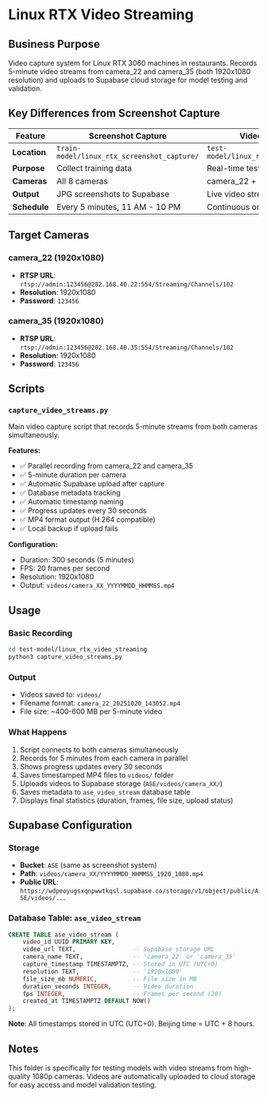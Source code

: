 # Linux RTX Video Streaming

## Business Purpose

Video capture system for Linux RTX 3060 machines in restaurants. Records 5-minute video streams from camera_22 and camera_35 (both 1920x1080 resolution) and uploads to Supabase cloud storage for model testing and validation.

## Key Differences from Screenshot Capture

| Feature | Screenshot Capture | Video Streaming |
|---------|-------------------|-----------------|
| **Location** | `train-model/linux_rtx_screenshot_capture/` | `test-model/linux_rtx_video_streaming/` |
| **Purpose** | Collect training data | Real-time testing |
| **Cameras** | All 8 cameras | camera_22 + camera_35 only |
| **Output** | JPG screenshots to Supabase | Live video stream |
| **Schedule** | Every 5 minutes, 11 AM - 10 PM | Continuous on-demand |

## Target Cameras

### camera_22 (1920x1080)
- **RTSP URL**: `rtsp://admin:123456@202.168.40.22:554/Streaming/Channels/102`
- **Resolution**: 1920x1080
- **Password**: `123456`

### camera_35 (1920x1080)
- **RTSP URL**: `rtsp://admin:123456@202.168.40.35:554/Streaming/Channels/102`
- **Resolution**: 1920x1080
- **Password**: `123456`

## Scripts

### `capture_video_streams.py`
Main video capture script that records 5-minute streams from both cameras simultaneously.

**Features:**
- ✅ Parallel recording from camera_22 and camera_35
- ✅ 5-minute duration per camera
- ✅ Automatic Supabase upload after capture
- ✅ Database metadata tracking
- ✅ Automatic timestamp naming
- ✅ Progress updates every 30 seconds
- ✅ MP4 format output (H.264 compatible)
- ✅ Local backup if upload fails

**Configuration:**
- Duration: 300 seconds (5 minutes)
- FPS: 20 frames per second
- Resolution: 1920x1080
- Output: `videos/camera_XX_YYYYMMDD_HHMMSS.mp4`

## Usage

### Basic Recording
```bash
cd test-model/linux_rtx_video_streaming
python3 capture_video_streams.py
```

### Output
- Videos saved to: `videos/`
- Filename format: `camera_22_20251020_143052.mp4`
- File size: ~400-600 MB per 5-minute video

### What Happens
1. Script connects to both cameras simultaneously
2. Records for 5 minutes from each camera in parallel
3. Shows progress updates every 30 seconds
4. Saves timestamped MP4 files to `videos/` folder
5. Uploads videos to Supabase storage (`ASE/videos/camera_XX/`)
6. Saves metadata to `ase_video_stream` database table
7. Displays final statistics (duration, frames, file size, upload status)

## Supabase Configuration

### Storage
- **Bucket**: `ASE` (same as screenshot system)
- **Path**: `videos/camera_XX/YYYYMMDD_HHMMSS_1920_1080.mp4`
- **Public URL**: `https://wdpeoyugsxqnpwwtkqsl.supabase.co/storage/v1/object/public/ASE/videos/...`

### Database Table: `ase_video_stream`
```sql
CREATE TABLE ase_video_stream (
    video_id UUID PRIMARY KEY,
    video_url TEXT,                -- Supabase storage URL
    camera_name TEXT,              -- 'camera_22' or 'camera_35'
    capture_timestamp TIMESTAMPTZ, -- Stored in UTC (UTC+0)
    resolution TEXT,               -- '1920x1080'
    file_size_mb NUMERIC,          -- File size in MB
    duration_seconds INTEGER,      -- Video duration
    fps INTEGER,                   -- Frames per second (20)
    created_at TIMESTAMPTZ DEFAULT NOW()
);
```

**Note**: All timestamps stored in UTC (UTC+0). Beijing time = UTC + 8 hours.

## Notes

This folder is specifically for testing models with video streams from high-quality 1080p cameras. Videos are automatically uploaded to cloud storage for easy access and model validation testing.

